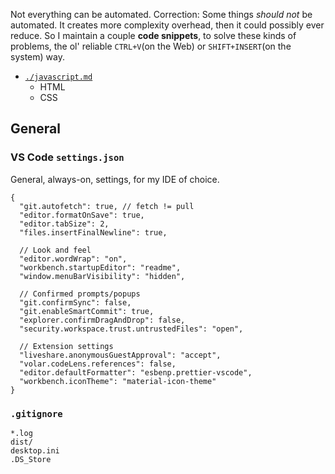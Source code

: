 Not everything can be automated. Correction: Some things _should not_ be automated. It creates more complexity overhead, then it could possibly ever reduce. So I maintain a couple **code snippets**, to solve these kinds of problems, the ol' reliable `CTRL+V`(on the Web) or `SHIFT+INSERT`(on the system) way.

- [`./javascript.md`](./javascript.md)
  - HTML
  - CSS

## General

### VS Code `settings.json`

General, always-on, settings, for my IDE of choice.

```jsonc
{
  "git.autofetch": true, // fetch != pull
  "editor.formatOnSave": true,
  "editor.tabSize": 2,
  "files.insertFinalNewline": true,
  
  // Look and feel
  "editor.wordWrap": "on",
  "workbench.startupEditor": "readme",
  "window.menuBarVisibility": "hidden",

  // Confirmed prompts/popups
  "git.confirmSync": false,
  "git.enableSmartCommit": true,
  "explorer.confirmDragAndDrop": false,
  "security.workspace.trust.untrustedFiles": "open",

  // Extension settings
  "liveshare.anonymousGuestApproval": "accept",
  "volar.codeLens.references": false,
  "editor.defaultFormatter": "esbenp.prettier-vscode",
  "workbench.iconTheme": "material-icon-theme"
}
```

### `.gitignore`

```ignore
*.log
dist/
desktop.ini
.DS_Store
```
